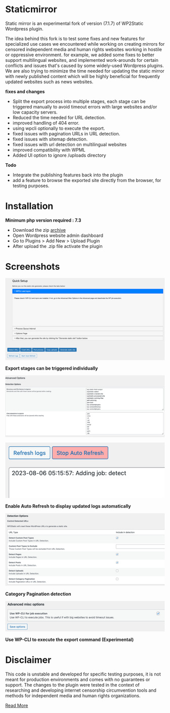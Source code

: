 <!--
 Copyright 2023 mohamedtita

 Licensed under the Apache License, Version 2.0 (the "License");
 you may not use this file except in compliance with the License.
 You may obtain a copy of the License at

     http://www.apache.org/licenses/LICENSE-2.0

 Unless required by applicable law or agreed to in writing, software
 distributed under the License is distributed on an "AS IS" BASIS,
 WITHOUT WARRANTIES OR CONDITIONS OF ANY KIND, either express or implied.
 See the License for the specific language governing permissions and
 limitations under the License.
-->

# Staticmirror

Static mirror is an experimental fork of version (7.1.7) of WP2Static Wordpress plugin.

The idea behind this fork is to test some fixes and new features for specialized use cases we encountered while working on creating mirrors for censored independent media and human rights websites working in hostile or oppressive environment.
for example, we added some fixes to better support multilingual websites, and implemented work-arounds for certain conflicts and issues that's caused by some widely-used Wordpress plugins.
We are also trying to minimize the time needed for updating the static mirror with newly published content which will be highly beneficial for frequently updated websites such as news websites.

**fixes and changes**

* Split the export process into multiple stages, each stage can be triggered manually to avoid timeout errors with large websites and/or low capacity servers.
* Reduced the time needed for URL detection.
* improved handling of 404 error.
* using wpcli optionally to execute the export.
* fixed issues with pagination URLs in URL detection.
* fixed issues with sitemap detection.
* fixed issues with url detection on multilingual websites
* improved compatibility with WPML
* Added UI option to ignore /uploads directory

**Todo**

* Integrate the publishing features back into the plugin
* add a feature to browse the exported site directly from the browser, for testing purposes.

# Installation

**Minimum php version required : 7.3**

* Download the zip [archive](https://github.com/icaruslab/staticmrr/archive/refs/heads/main.zip)
* Open Wordpress website admin dashboard
* Go to Plugins > Add New > Upload Plugin
* After upload the .zip file activate the plugin

# Screenshots

![](imgs/1.png)

**Export stages can be triggered individually**

![](imgs/ignoring.png)

![](imgs/logs.png)

**Enable Auto Refresh to display updated logs automatically**

![](imgs/pagination.png)

**Category Pagination detection**

![](imgs/wpcli.png)

**Use WP-CLI to execute the export command (Experimental)**

# Disclaimer

This code is unstable and developed for specific testing purposes, it is not meant for production environments and comes with no guarantees or support.
The changes to the plugin were tested in the context of researching and developing internet censorship circumvention tools and methods for independent media and human rights organizations.

[Read More](https://fightcensorship.tech/docs/overview/)